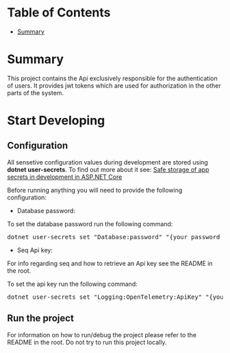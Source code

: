 # Table of Contents
- [Summary](#summary)

# Summary

This project contains the Api exclusively responsible for the authentication of users. It provides jwt tokens which are used for authorization in the other parts of the system.

# Start Developing

## Configuration

All sensetive configuration values during development are stored using **dotnet user-secrets**. To find out more about it see: [Safe storage of app secrets in development in ASP.NET Core](https://learn.microsoft.com/en-us/aspnet/core/security/app-secrets?view=aspnetcore-9.0&tabs=windows)

Before running anything you will need to provide the following configuration:

- Database password:

To set the database password run the following command:

<pre>
dotnet user-secrets set "Database:password" "{your password goes here}"
</pre>

- Seq Api key:

For info regarding seq and how to retrieve an Api key see the README in the root.

To set the api key run the following command:

<pre>
dotnet user-secrets set "Logging:OpenTelemetry:ApiKey" "{your api key goes here}"
</pre>

## Run the project

For information on how to run/debug the project please refer to the README in the root. Do not try to run this project locally.